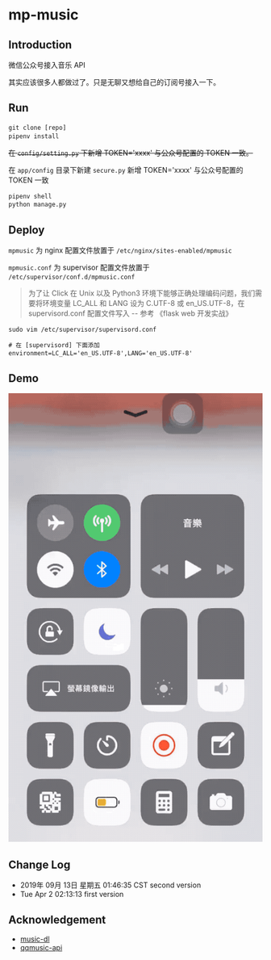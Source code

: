 # mp-music

## Introduction

微信公众号接入音乐 API

其实应该很多人都做过了。只是无聊又想给自己的订阅号接入一下。

## Run

```python
git clone [repo]
pipenv install
```

~~在 `config/setting.py` 下新增 TOKEN='xxxx' 与公众号配置的 TOKEN 一致。~~

在 `app/config` 目录下新建 `secure.py`  新增 TOKEN='xxxx' 与公众号配置的 TOKEN 一致

```sh
pipenv shell
python manage.py
```

## Deploy

`mpmusic` 为 nginx 配置文件放置于 `/etc/nginx/sites-enabled/mpmusic`

`mpmusic.conf` 为 supervisor 配置文件放置于 `/etc/supervisor/conf.d/mpmusic.conf`

> 为了让 Click 在 Unix 以及 Python3 环境下能够正确处理编码问题，我们需要将环境变量 LC_ALL 和 LANG 设为 C.UTF-8 或 en_US.UTF-8，在 supervisord.conf 配置文件写入 -- 参考 《flask web 开发实战》

```shell
sudo vim /etc/supervisor/supervisord.conf
```

```shell
# 在 [supervisord] 下面添加
environment=LC_ALL='en_US.UTF-8',LANG='en_US.UTF-8'
```

## Demo

![music](./assets/music.gif)

## Change Log

- 2019年 09月 13日 星期五 01:46:35 CST second version
- Tue Apr  2 02:13:13 first version

## Acknowledgement

- [music-dl](https://github.com/0xHJK/music-dl)
- [qqmusic-api](https://github.com/MeiK2333/QQMusicAPI)
